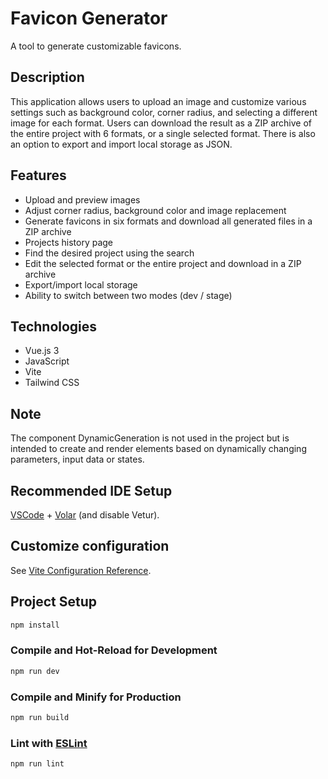 # Favicon Generator

A tool to generate customizable favicons.

## Description

This application allows users to upload an image and customize various settings such as background color, corner radius, and selecting a different image for each format. Users can download the result as a ZIP archive of the entire project with 6 formats, or a single selected format. There is also an option to export and import local storage as JSON.

## Features

- Upload and preview images
- Adjust corner radius, background color and image replacement
- Generate favicons in six formats and download all generated files in a ZIP archive
- Projects history page
- Find the desired project using the search
- Edit the selected format or the entire project and download in a ZIP archive
- Export/import local storage
- Ability to switch between two modes (dev / stage)

## Technologies

- Vue.js 3
- JavaScript
- Vite
- Tailwind CSS

## Note

The component DynamicGeneration is not used in the project but is intended to create and render elements based on dynamically changing parameters, input data or states.


## Recommended IDE Setup

[VSCode](https://code.visualstudio.com/) + [Volar](https://marketplace.visualstudio.com/items?itemName=Vue.volar) (and disable Vetur).

## Customize configuration

See [Vite Configuration Reference](https://vite.dev/config/).

## Project Setup

```sh
npm install
```

### Compile and Hot-Reload for Development

```sh
npm run dev
```

### Compile and Minify for Production

```sh
npm run build
```

### Lint with [ESLint](https://eslint.org/)

```sh
npm run lint
```
